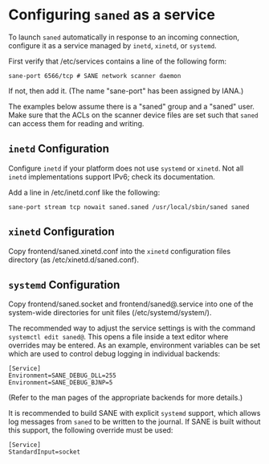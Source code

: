 Configuring `saned` as a service
================================

To launch `saned` automatically in response to an incoming connection,
configure it as a service managed by `inetd`, `xinetd`, or `systemd`.

First verify that /etc/services contains a line of the following form:

    sane-port 6566/tcp # SANE network scanner daemon

If not, then add it. (The name "sane-port" has been assigned by IANA.)


The examples below assume there is a "saned" group and a "saned" user.
Make sure that the ACLs on the scanner device files are set such that
`saned` can access them for reading and writing.


`inetd` Configuration
---------------------

Configure `inetd` if your platform does not use `systemd` or `xinetd`.
Not all `inetd` implementations support IPv6; check its documentation.

Add a line in /etc/inetd.conf like the following:

    sane-port stream tcp nowait saned.saned /usr/local/sbin/saned saned


`xinetd` Configuration
----------------------

Copy frontend/saned.xinetd.conf into the `xinetd` configuration files
directory (as /etc/xinetd.d/saned.conf).


`systemd` Configuration
-----------------------

Copy frontend/saned.socket and frontend/saned@.service into one of the
system-wide directories for unit files (/etc/systemd/system/).

The recommended way to adjust the service settings is with the command
`systemctl edit saned@`. This opens a file inside a text editor where
overrides may be entered. As an example, environment variables can be
set which are used to control debug logging in individual backends:

    [Service]
    Environment=SANE_DEBUG_DLL=255
    Environment=SANE_DEBUG_BJNP=5

(Refer to the man pages of the appropriate backends for more details.)

It is recommended to build SANE with explicit `systemd` support, which
allows log messages from `saned` to be written to the journal. If SANE
is built without this support, the following override must be used:

    [Service]
    StandardInput=socket
